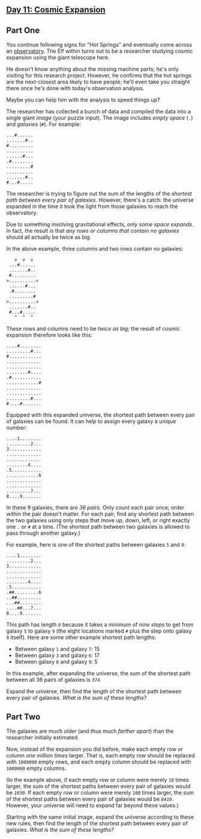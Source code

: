 ## [Day 11: Cosmic Expansion](https://adventofcode.com/2023/day/11)

## Part One

You continue following signs for "Hot Springs" and eventually come across an [observatory](https://en.wikipedia.org/wiki/Observatory).  The Elf within turns out to be a researcher studying cosmic expansion using the giant telescope here.

He doesn't know anything about the missing machine parts; he's only visiting for this research project.  However, he confirms that the hot springs are the next-closest area likely to have people; he'll even take you straight there once he's done with today's observation analysis.

Maybe you can help him with the analysis to speed things up?

The researcher has collected a bunch of data and compiled the data into a single giant *image* (your puzzle input).  The image includes *empty space* (`.`) and *galaxies* (`#`).  For example:
```
...#......
.......#..
#.........
..........
......#...
.#........
.........#
..........
.......#..
#...#.....
```

The researcher is trying to figure out the sum of the lengths of the *shortest path between every pair of galaxies*.  However, there's a catch: the universe expanded in the time it took the light from those galaxies to reach the observatory.

Due to something involving gravitational effects, *only some space expands*.  In fact, the result is that *any rows or columns that contain no galaxies* should all actually be twice as big.

In the above example, three columns and two rows contain no galaxies:
```
   v  v  v
 ...#......
 .......#..
 #.........
>..........<
 ......#...
 .#........
 .........#
>..........<
 .......#..
 #...#.....
   ^  ^  ^
```

These rows and columns need to be *twice as big*; the result of cosmic expansion therefore looks like this:
```
....#........
.........#...
#............
.............
.............
........#....
.#...........
............#
.............
.............
.........#...
#....#.......
```

Equipped with this expanded universe, the shortest path between every pair of galaxies can be found.  It can help to assign every galaxy a unique number:
```
....1........
.........2...
3............
.............
.............
........4....
.5...........
............6
.............
.............
.........7...
8....9.......
```

In these 9 galaxies, there are *36 pairs*.  Only count each pair once; order within the pair doesn't matter.  For each pair, find any shortest path between the two galaxies using only steps that move up, down, left, or right exactly one `.` or `#` at a time.  (The shortest path between two galaxies is allowed to pass through another galaxy.)

For example, here is one of the shortest paths between galaxies `5` and `9`:
```
....1........
.........2...
3............
.............
.............
........4....
.5...........
.##.........6
..##.........
...##........
....##...7...
8....9.......
```

This path has length *`9`* because it takes a minimum of *nine steps* to get from galaxy `5` to galaxy `9` (the eight locations marked `#` plus the step onto galaxy `9` itself).  Here are some other example shortest path lengths:

- Between galaxy `1` and galaxy `7`: 15
- Between galaxy `3` and galaxy `6`: 17
- Between galaxy `8` and galaxy `9`: 5

In this example, after expanding the universe, the sum of the shortest path between all 36 pairs of galaxies is *`374`*.

Expand the universe, then find the length of the shortest path between every pair of galaxies.  *What is the sum of these lengths*?


## Part Two

The galaxies are much *older* (and thus much *farther apart*) than the researcher initially estimated.

Now, instead of the expansion you did before, make each empty row or column *one million times* larger.  That is, each empty row should be replaced with `1000000` empty rows, and each empty column should be replaced with `1000000` empty columns.

(In the example above, if each empty row or column were merely `10` times larger, the sum of the shortest paths between every pair of galaxies would be *`1030`*.  If each empty row or column were merely `100` times larger, the sum of the shortest paths between every pair of galaxies would be *`8410`*.  However, your universe will need to expand far beyond these values.)

Starting with the same initial image, expand the universe according to these new rules, then find the length of the shortest path between every pair of galaxies.  *What is the sum of these lengths?*
